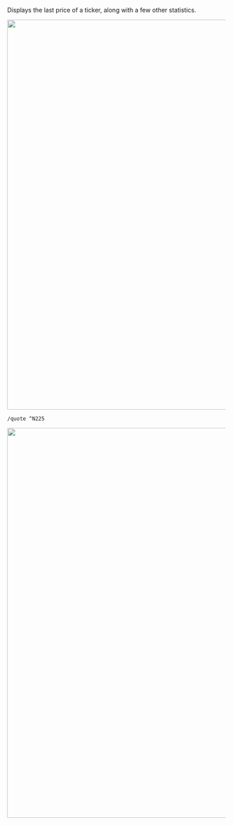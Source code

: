Displays the last price of a ticker, along with a few other statistics.

<img src="https://user-images.githubusercontent.com/85772166/155591063-e2cadfc5-7e22-4654-ae02-890451dc136f.png" width="900" />

```
/quote ^N225
```

<img src="https://user-images.githubusercontent.com/85772166/155591573-cb6f6892-60f1-4100-bf0f-821fe979b964.png" width="900" />
